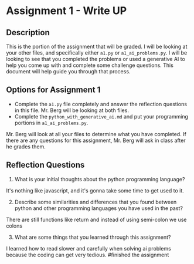 # Assignment 1 - Write UP

## Description
This is the portion of the assignment that will be graded.  I will be looking at your other files, and specifically either `a1.py` or `a1_ai_problems.py`.  I will be looking to see that you completed the problems or used a generative AI to help you come up with and complete some challenge questions.  This document will help guide you through that process.

## Options for Assignment 1
- Complete the `a1.py` file completely and answer the reflection questions in this file.  Mr. Berg will be looking at both files.
- Complete the `python_with_generative_ai.md` and put your programming portions in `a1_ai_problems.py`.

Mr. Berg will look at all your files to determine what you have completed.  If there are any questions for this assignment, Mr. Berg will ask in class after he grades them.


## Reflection Questions

1. What is your initial thoughts about the python programming language?

It's nothing like javascript, and it's gonna take some time to get used to it.

2. Describe some similarities and differences that you found between python and other programming languages you have used in the past?

There are still functions like return and instead of using semi-colon we use colons

3. What are some things that you learned through this assignment?

I learned how to read slower and carefully when solving ai problems because the coding can get very tedious. 
#finished the assignment